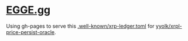 # [EGGE.gg][]

Using gh-pages to serve this [.well-known/xrp-ledger.toml](.well-known/xrp-ledger.toml) for
[yyolk/xrpl-price-persist-oracle](https://github.com/yyolk/xrpl-price-persist-oracle).


[EGGE.gg]: https://egge.gg "🥚 EGGE.gg"
